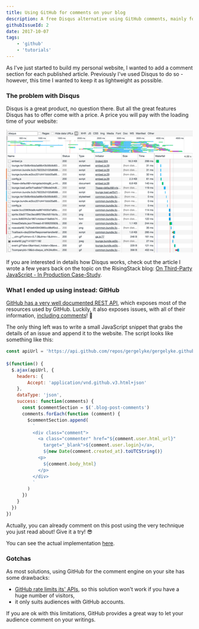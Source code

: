 ```yaml
---
title: Using GitHub for comments on your blog
description: A free Disqus alternative using GitHub comments, mainly for blogs with developer audiences 
githubIssueId: 2
date: 2017-10-07
tags:
    - 'github'
    - 'tutorials'
---
```


As I've just started to build my personal website, I wanted to add a comment section for each published article. Previously I've used Disqus to do so - however, this time I wanted to keep it as lightweight as possible.

### The problem with Disqus

Disqus is a great product, no question there. But all the great features Disqus has to offer come with a price. A price you will pay with the loading time of your website:

![disqus load time](/images/disqus_load_time.png)

If you are interested in details how Disqus works, check out the article I wrote a few years back on the topic on the RisingStack blog: [On Third-Party JavaScript - In Production Case-Study](https://blog.risingstack.com/on-third-party-javascript-in-production/).

### What I ended up using instead: GitHub

[GitHub has a very well documented REST API](https://developer.github.com/v3/), which exposes most of the resources used by GitHub. Luckily, it also exposes issues, with all of their information, [including comments](https://developer.github.com/v3/issues/#get-a-single-issue)! 🤗 

The only thing left was to write a small JavaScript snippet that grabs the details of an issue and append it to the website. The script looks like something like this:

```javascript
const apiUrl = 'https://api.github.com/repos/gergelyke/gergelyke.github.io/issues/<%- page.githubIssueId %>/comments'

$(function() { 
  $.ajax(apiUrl, {
    headers: {
        Accept: 'application/vnd.github.v3.html+json'
    },
    dataType: 'json',
    success: function(comments) {
      const $commentSection = $('.blog-post-comments')
      comments.forEach(function (comment) {
        $commentSection.append(
          `
          <div class="comment">
            <a class="commenter" href="${comment.user.html_url}" 
              target="_blank">${comment.user.login}</a>, 
              ${new Date(comment.created_at).toUTCString()}
            <p>
              ${comment.body_html}
            </p>
          </div>
          `
        )
      })
    }
  })
})
```

Actually, you can already comment on this post using the very technique you just read about! Give it a try! 😎

You can see the actual implementation [here](https://github.com/gergelyke/gergelyke.github.io/blob/master/src/themes/cactus-light/layout/_partial/comments.ejs).

### Gotchas

As most solutions, using GitHub for the comment engine on your site has some drawbacks:

* [GitHub rate limits its' APIs](https://developer.github.com/v3/#rate-limiting), so this solution won't work if you have a huge number of visitors,
* it only suits audiences with GitHub accounts.

If you are ok with this limitations, GitHub provides a great way to let your audience comment on your writings.
